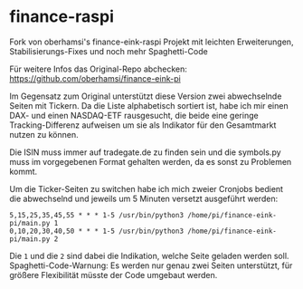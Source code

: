 # finance-raspi

Fork von oberhamsi's finance-eink-raspi Projekt mit leichten Erweiterungen, Stabilisierungs-Fixes und noch mehr Spaghetti-Code

Für weitere Infos das Original-Repo abchecken: https://github.com/oberhamsi/finance-eink-pi 

Im Gegensatz zum Original unterstützt diese Version zwei abwechselnde Seiten mit Tickern. Da die Liste alphabetisch sortiert ist, habe ich mir einen DAX- und einen NASDAQ-ETF rausgesucht, die beide eine geringe Tracking-Differenz aufweisen um sie als Indikator für den Gesamtmarkt nutzen zu können. 

Die ISIN muss immer auf tradegate.de zu finden sein und die symbols.py muss im vorgegebenen Format gehalten werden, da es sonst zu Problemen kommt.

Um die Ticker-Seiten zu switchen habe ich mich zweier Cronjobs bedient die abwechselnd und jeweils um 5 Minuten versetzt ausgeführt werden:

    5,15,25,35,45,55 * * * 1-5 /usr/bin/python3 /home/pi/finance-eink-pi/main.py 1
    0,10,20,30,40,50 * * * 1-5 /usr/bin/python3 /home/pi/finance-eink-pi/main.py 2
    
Die `1` und die `2` sind dabei die Indikation, welche Seite geladen werden soll. Spaghetti-Code-Warnung: Es werden nur genau zwei Seiten unterstützt, für größere Flexibilität müsste der Code umgebaut werden.
